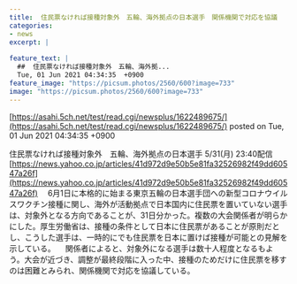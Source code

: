 ```yaml
---
title:  住民票なければ接種対象外　五輪、海外拠点の日本選手　関係機関で対応を協議  
categories:
- news
excerpt: |
  
feature_text: |
  ##  住民票なければ接種対象外　五輪、海外拠...
  Tue, 01 Jun 2021 04:34:35  +0900
feature_image: "https://picsum.photos/2560/600?image=733"
image: "https://picsum.photos/2560/600?image=733"
---
```


[https://asahi.5ch.net/test/read.cgi/newsplus/1622489675/](https://asahi.5ch.net/test/read.cgi/newsplus/1622489675/)
posted on Tue, 01 Jun 2021 04:34:35  +0900

<!--more-->

住民票なければ接種対象外　五輪、海外拠点の日本選手 5/31(月) 23:40配信 [https://news.yahoo.co.jp/articles/41d972d9e50b5e81fa32526982f49dd60547a26f](https://news.yahoo.co.jp/articles/41d972d9e50b5e81fa32526982f49dd60547a26f) 　6月1日に本格的に始まる東京五輪の日本選手団への新型コロナウイルスワクチン接種に関し、海外が活動拠点で日本国内に住民票を置いていない選手は、対象外となる方向であることが、31日分かった。複数の大会関係者が明らかにした。厚生労働省は、接種の条件として日本に住民票があることが原則だとし、こうした選手は、一時的にでも住民票を日本に置けば接種が可能との見解を示している。 　関係者によると、対象外になる選手は数十人程度となるもよう。大会が近づき、調整が最終段階に入った中、接種のためだけに住民票を移すのは困難とみられ、関係機関で対応を協議している。
